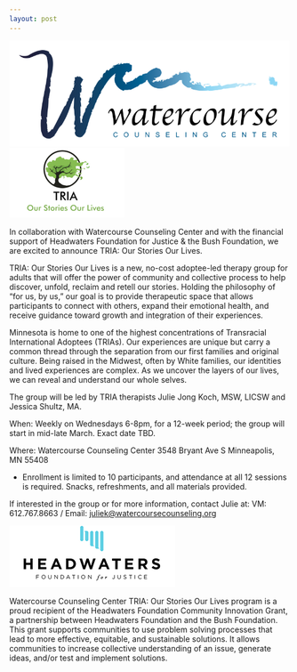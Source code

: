 ```yaml
---
layout: post
---
```


![Watercourse logo](/logo.svg)
![TRIA logo](/images/tria-stories-lives.png)

In collaboration with Watercourse Counseling Center and with the
financial support of Headwaters Foundation for Justice & the Bush
Foundation, we are excited to announce TRIA: Our Stories Our Lives.

TRIA: Our Stories Our Lives is a new, no-cost adoptee-led therapy group
for adults that will offer the power of community and collective process
to help discover, unfold, reclaim and retell our stories. Holding the
philosophy of “for us, by us,” our goal is to provide therapeutic space
that allows participants to connect with others, expand their emotional
health, and receive guidance toward growth and integration of their
experiences. 

Minnesota is home to one of the highest concentrations of Transracial
International Adoptees (TRIAs). Our experiences are unique but carry
a common thread through the separation from our first families and
original culture. Being raised in the Midwest, often by White families,
our identities and lived experiences are complex. As we uncover the
layers of our lives, we can reveal and understand our whole selves.

The group will be led by TRIA therapists Julie Jong Koch, MSW, LICSW and
Jessica Shultz, MA.

When: Weekly on Wednesdays 6-8pm, for a 12-week period; the group will
start in mid-late March. Exact date TBD.

Where: 
Watercourse Counseling Center
3548 Bryant Ave S
Minneapolis, MN 55408

* Enrollment is limited to 10 participants, and attendance at all 12
  sessions is required.  Snacks, refreshments, and all materials
  provided.

If interested in the group or for more information, contact Julie at:
VM: 612.767.8663 / Email: juliek@watercoursecounseling.org

![Headwaters Foundation for Justice logo](/images/headwaters-justice.png)

Watercourse Counseling Center TRIA: Our Stories Our Lives program is
a proud recipient of the Headwaters Foundation Community Innovation
Grant, a partnership between Headwaters Foundation and the Bush
Foundation. This grant supports communities to use problem solving
processes that lead to more effective, equitable, and sustainable
solutions. It allows communities to increase collective understanding
of an issue, generate ideas, and/or test and implement solutions.

